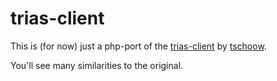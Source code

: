 # trias-client 

This is (for now) just a php-port of the [trias-client](https://github.com/tschoow/trias-client/) by [tschoow](https://github.com/tschoow/).

You'll see many similarities to the original.